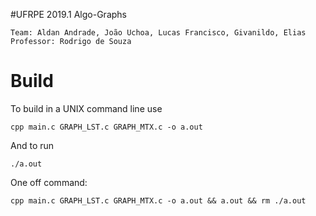 #UFRPE 2019.1 Algo-Graphs

```
Team: Aldan Andrade, João Uchoa, Lucas Francisco, Givanildo, Elias
Professor: Rodrigo de Souza
```

# Build

To build in a UNIX command line use 
```
cpp main.c GRAPH_LST.c GRAPH_MTX.c -o a.out
```

And to run

```
./a.out    
```

One off command:

```
cpp main.c GRAPH_LST.c GRAPH_MTX.c -o a.out && a.out && rm ./a.out
```

